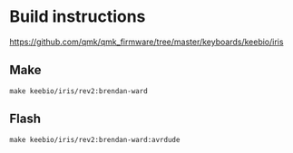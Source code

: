 # Build instructions

https://github.com/qmk/qmk_firmware/tree/master/keyboards/keebio/iris

## Make
```
make keebio/iris/rev2:brendan-ward
```

## Flash 
```
make keebio/iris/rev2:brendan-ward:avrdude
```